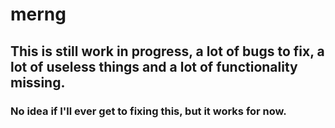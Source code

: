 # merng

## This is still work in progress, a lot of bugs to fix, a lot of useless things and a lot of functionality missing. 

### No idea if I'll ever get to fixing this, but it works for now. 

